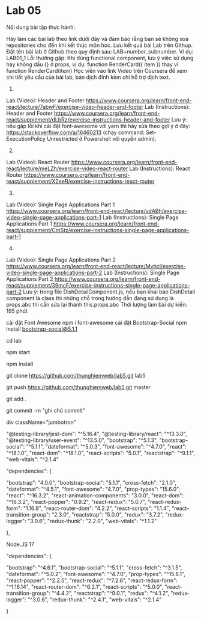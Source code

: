  # Lab 05
Nội dung bài tập thực hành:

Hãy làm các bài lab theo link dưới đây và đảm bảo rằng bạn sẽ không xoá repositories cho đến khi kết thúc môn học. Lưu kết quả bài Lab trên Githup.
Đặt tên bài lab ở Github theo quy định sau: LAB+number_subnumber. Ví dụ: LAB01_1
Lỗi thường gặp: Khi dùng functional component, lưu ý việc sử dụng hay không dấu {} ở props, ví dụ: function RenderCard({ item }) thay vì function RenderCard(item) 
Học viên vào link Video trên Coursera để xem chi tiết yêu cầu của bài lab, bản dịch đính kèm chỉ hỗ trợ dịch text.

1.
Lab (Video): Header and Footer https://www.coursera.org/learn/front-end-react/lecture/7abwF/exercise-video-header-and-footer
Lab (Instructions): Header and Footer https://www.coursera.org/learn/front-end-react/supplement/dLbRz/exercise-instructions-header-and-footer
Lưu ý: nếu gặp lỗi khi cài đặt font-awesome với yarn thì hãy sửa theo gợi ý ở đây: https://stackoverflow.com/a/16460213 (chạy command: Set-ExecutionPolicy Unrestricted ở Powershell với quyền admin).

2.
Lab (Video): React Router https://www.coursera.org/learn/front-end-react/lecture/meLZh/exercise-video-react-router
Lab (Instructions): React Router https://www.coursera.org/learn/front-end-react/supplement/X2eeR/exercise-instructions-react-router

3.
Lab (Video): Single Page Applications Part 1 https://www.coursera.org/learn/front-end-react/lecture/vdABh/exercise-video-single-page-applications-part-1
Lab (Instructions): Single Page Applications Part 1 https://www.coursera.org/learn/front-end-react/supplement/CmStz/exercise-instructions-single-page-applications-part-1

4.
Lab (Video): Single Page Applications Part 2 https://www.coursera.org/learn/front-end-react/lecture/Mvhcl/exercise-video-single-page-applications-part-2
Lab (Instructions): Single Page Applications Part 2  https://www.coursera.org/learn/front-end-react/supplement/39mcF/exercise-instructions-single-page-applications-part-2
Lưu ý: trong file DishDetailComponent.js, nếu bạn khai báo DishDetail component là class thì những chỗ trong hướng dẫn đang sử dụng là props.abc thì cần sửa lại thành this.props.abc
Thời lượng làm bài dự kiến: 195 phút


cài đặt Font Awesome
npm i font-awesome 
cài đặt Bootstrap-Social
npm install bootstrap-social@5.1.1



cd lab

npm start 

npm install

git clone https://github.com/thunghiemweb/lab5.git lab5

git push https://github.com/thunghiemweb/lab5.git master

git add .

git commit -m "ghi chú commit"


div className="jumbotron"



   "@testing-library/jest-dom": "^5.16.4",
    "@testing-library/react": "^13.3.0",
    "@testing-library/user-event": "^13.5.0",
    "bootstrap": "^5.1.3",
    "bootstrap-social": "^5.1.1",
    "dateformat": "^5.0.3",
    "font-awesome": "^4.7.0",
    "react": "^18.1.0",
    "react-dom": "^18.1.0",
    "react-scripts": "5.0.1",
    "reactstrap": "^9.1.1",
    "web-vitals": "^2.1.4"


"dependencies": {

"bootstrap": "4.0.0",
"bootstrap-social": "5.1.1",
"cross-fetch": "2.1.0",
"dateformat": "^4.5.1",
"font-awesome": "4.7.0",
"prop-types": "15.6.0",
"react": "^16.3.2",
"react-animation-components": "3.0.0",
"react-dom": "^16.3.2",
"react-popper": "0.9.2",
"react-redux": "5.0.7",
"react-redux-form": "1.16.8",
"react-router-dom": "4.2.2",
"react-scripts": "1.1.4",
"react-transition-group": "2.3.0",
"reactstrap": "5.0.0",
"redux": "3.7.2",
"redux-logger": "3.0.6",
"redux-thunk": "2.2.0",
"web-vitals": "^1.1.2"

},





Node.JS 17

"dependencies": {

"bootstrap": "^4.6.1",
"bootstrap-social": "^5.1.1",
"cross-fetch": "^3.1.5",
"dateformat": "^5.0.2",
"font-awesome": "^4.7.0",
"prop-types": "^15.8.1",
"react-popper": "^2.2.5",
"react-redux": "^7.2.6",
"react-redux-form": "^1.16.14",
"react-router-dom": "^6.2.1",
"react-scripts": "^5.0.0",
"react-transition-group": "^4.4.2",
"reactstrap": "^9.0.1",
"redux": "^4.1.2",
"redux-logger": "^3.0.6",
"redux-thunk": "^2.4.1",
"web-vitals": "^2.1.4"

}